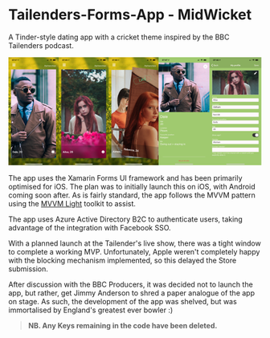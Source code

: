 # Tailenders-Forms-App - MidWicket

A Tinder-style dating app with a cricket theme inspired by the BBC Tailenders podcast.

![Midwicket Banner](https://github.com/adenearnshaw/tailenders-forms-app/raw/master/artwork/midwicket_banner.png)

The app uses the Xamarin Forms UI framework and has been primarily optimised for iOS. The plan was to initially launch this on iOS, with Android coming soon after. As is fairly standard, the app follows the MVVM pattern using the [MVVM Light](http://www.mvvmlight.net/) toolkit to assist.

The app uses Azure Active Directory B2C to authenticate users, taking advantage of the integration with Facebook SSO.

With a planned launch at the Tailender's live show, there was a tight window to complete a working MVP. Unfortunately, Apple weren't completely happy with the blocking mechanism implemented, so this delayed the Store submission.

After discussion with the BBC Producers, it was decided not to launch the app, but rather, get Jimmy Anderson to shred a paper analogue of the app on stage. As such, the development of the app was shelved, but was immortalised by England's greatest ever bowler :)

> **NB. Any Keys remaining in the code have been deleted.**
